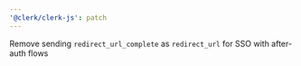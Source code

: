 ```yaml
---
'@clerk/clerk-js': patch
---
```


Remove sending `redirect_url_complete` as `redirect_url` for SSO with after-auth flows
